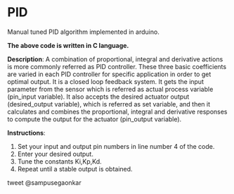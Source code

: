 # PID
Manual tuned PID algorithm implemented in arduino.

**The above code is written in C language.**

**Description**: A combination of proportional, integral and derivative actions is more commonly referred as PID controller. These three basic coefficients are varied in each PID controller for specific application in order to get optimal output. It is a closed loop feedback system.
It gets the input parameter from the sensor which is referred as actual process variable (pin_input variable). It also accepts the desired actuator output (desired_output variable), which is referred as set variable, and then it calculates and combines the proportional, integral and derivative responses to compute the output for the actuator (pin_output variable).
  
**Instructions**: 
  1. Set your input and output pin numbers in line number 4 of the code.
  2. Enter your desired output.
  3. Tune the constants Ki,Kp,Kd.
  4. Repeat until a stable output is obtained.
  
   tweet @sampusegaonkar 
